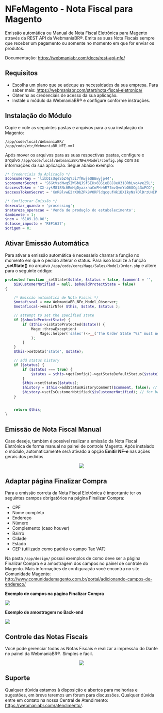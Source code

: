 # NFeMagento - Nota Fiscal para Magento

Emissão automática ou Manual de Nota Fiscal Eletrônica para Magento através da REST API da WebmaniaBR®. Emita as suas Nota Fiscais sempre que receber um pagamento ou somente no momento em que for enviar os produtos.

Documentação: https://webmaniabr.com/docs/rest-api-nfe/ 

## Requisitos

- Escolha um plano que se adeque as necessidades da sua empresa. Para saber mais: https://webmaniabr.com/start/nota-fiscal-eletronica/
- Obtenha as credenciais de acesso da sua aplicação.
- Instale o módulo da WebmaniaBR® e configure conforme instruções.

## Instalação do Módulo

Copie e cole as seguintes pastas e arquivos para a sua instalação do Magento:

```
/app/code/local/WebmaniaBR/
/app/code/etc/WebmaniaBR_NFE.xml
```

Após mover os arquivos para as suas respectivas pastas, configure o arquivo ```/app/code/local/WebmaniaBR/NFe/Model/config.php``` com as informações da sua aplicação. Segue abaixo exemplo:

```php
/* Credenciais da Aplicação */
$consumerKey = 'libDIsUqeSbZ4qY3i7fRwjeQBBwyjp44';
$consumerSecret = 'S6GtVsdNwg5IWGbQJSfSEHx6BSieB8J8eO318RbLvq4ye25L';
$accessToken = 'XX-zykM818Nc6RmHgDyazxhaCmFHehR77mvQvmYbO6GCg43xPCO';
$accessTokenSecret = 'KnRBlvwE2rXObZPk8VORPldqcqufHk1BXIkyNs7DlDrzUHIP';

/* Configurar Emissão */
$executar_quando = 'processing';
$natureza_operacao = 'Venda de produção do estabelecimento';
$ambiente = 1; 
$ncm = '6109.10.00'; 
$classe_imposto = 'REF1637'; 
$origem = 0;
```

## Ativar Emissão Automática

Para ativar a emissão automática é necessário chamar a função no momento em que o pedido alterar o status. Para isso localize a função **_setState()** no arquivo ```/app/code/core/Mage/Sales/Model/Order.php``` e altere para o seguinte código:

```php
protected function _setState($state, $status = false, $comment = '',
    $isCustomerNotified = null, $shouldProtectState = false)
{

    /* Emissão automática de Nota Fiscal */
    $notafiscal = new WebmaniaBR_NFe_Model_Observer;
    $notafiscal->emitirNfe( $this, $state, $status );

    // attempt to set the specified state
    if ($shouldProtectState) {
        if ($this->isStateProtected($state)) {
            Mage::throwException(
                Mage::helper('sales')->__('The Order State "%s" must not be set manually.', $state)
            );
        }
    }
    $this->setData('state', $state);

    // add status history
    if ($status) {
        if ($status === true) {
            $status = $this->getConfig()->getStateDefaultStatus($state);
        }
        $this->setStatus($status);
        $history = $this->addStatusHistoryComment($comment, false); // no sense to set $status again
        $history->setIsCustomerNotified($isCustomerNotified); // for backwards compatibility
    }


    return $this;
}
```

## Emissão de Nota Fiscal Manual

Caso deseje, também é possível realizar a emissão da Nota Fiscal Eletrônica de forma manual no painel de controle Magento. Após instalado o módulo, automaticamente será ativado a opção **Emitir NF-e** nas ações gerais dos pedidos.

<p align="center">
<img src="https://webmaniabr.com/wp-content/uploads/2015/12/img_5666427f8ea34.png">
</p>

## Adaptar página Finalizar Compra

Para a emissão correta da Nota Fiscal Eletrônica é importante ter os seguintes campos obrigatórios na página Finalizar Compra:

- CPF
- Nome completo
- Endereço
- Número
- Complemento (caso houver)
- Bairro
- Cidade
- Estado
- CEP (utilizado como padrão o campo Tax VAT)

Na pasta ```/app/design/``` possui exemplos de como deve ser a página Finalizar Compra e a amostragem dos campos no painel de controle do Magento. Mais informações de configuração você encontra no site Comunidade Magento: http://www.comunidademagento.com.br/portal/adicionando-campos-de-endereco/

**Exemplo de campos na página Finalizar Compra**
<p><img src="https://webmaniabr.com/wp-content/uploads/2015/12/img_56662bb04a8a0.png"></p>

**Exemplo de amostragem no Back-end**
<p><img src="https://webmaniabr.com/wp-content/uploads/2015/12/img_56663c7472e3f.png"></p>

## Controle das Notas Fiscais

Você pode gerenciar todas as Notas Fiscais e realizar a impressão do Danfe no painel da WebmaniaBR®. Simples e fácil.

<p align="center">
<img src="https://webmaniabr.com/wp-content/themes/wmbr/img/nf01.jpg">
</p>

## Suporte

Qualquer dúvida estamos à disposição e abertos para melhorias e sugestões, em breve teremos um fórum para discussões. Qualquer dúvida entre em contato na nossa Central de Atendimento: https://webmaniabr.com/atendimento/.
